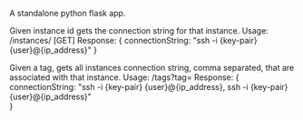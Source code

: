 A standalone python flask app. 

Given instance id gets the connection string for that instance.
Usage: /instances/<instance-id> [GET]
Response: 
{
	connectionString: "ssh -i {key-pair} {user}@{ip_address}"
}

Given a tag, gets all instances connection string, comma separated, that are associated with that instance.
Usage: /tags?tag=<tagname>
Response:
{
	connectionString: "ssh -i {key-pair} {user}@{ip_address}, ssh -i {key-pair} {user}@{ip_address}"	
}